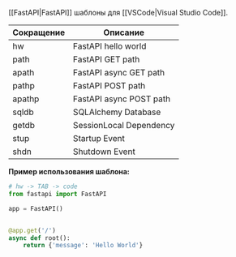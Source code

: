 [[FastAPI|FastAPI]] шаблоны для [[VSCode|Visual Studio Code]].

| Сокращение | Описание                |
| ---------- | ----------------------- |
| hw         | FastAPI hello world     |
| path       | FastAPI GET path        |
| apath      | FastAPI async GET path  |
| pathp      | FastAPI POST path       |
| apathp     | FastAPI async POST path |
| sqldb      | SQLAlchemy Database     |
| getdb      | SessionLocal Dependency |
| stup       | Startup Event           |
| shdn       | Shutdown Event          |

**Пример использования шаблона:**

```Python
# hw -> TAB -> code
from fastapi import FastAPI

app = FastAPI()


@app.get('/')
async def root():
    return {'message': 'Hello World'}
```
